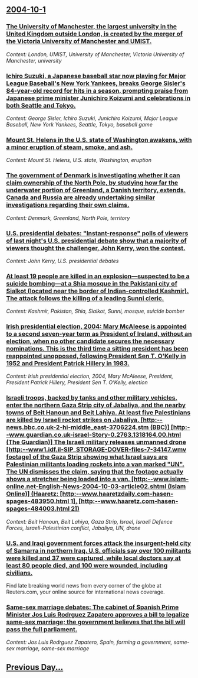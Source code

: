 ## [2004-10-1](/news/2004/10/1/index.md)

### [ The University of Manchester, the largest university in the United Kingdom outside London, is created by the merger of the Victoria University of Manchester and UMIST. ](/news/2004/10/1/the-university-of-manchester-the-largest-university-in-the-united-kingdom-outside-london-is-created-by-the-merger-of-the-victoria-univers.md)
_Context: London, UMIST, University of Manchester, Victoria University of Manchester, university_

### [ Ichiro Suzuki, a Japanese baseball star now playing for Major League Baseball's New York Yankees, breaks George Sisler's 84-year-old record for hits in a season, prompting praise from Japanese prime minister Junichiro Koizumi and celebrations in both Seattle and Tokyo. ](/news/2004/10/1/ichiro-suzuki-a-japanese-baseball-star-now-playing-for-major-league-baseball-s-new-york-yankees-breaks-george-sisler-s-84-year-old-record.md)
_Context: George Sisler, Ichiro Suzuki, Junichiro Koizumi, Major League Baseball, New York Yankees, Seattle, Tokyo, baseball game_

### [ Mount St. Helens in the U.S. state of Washington awakens, with a minor eruption of steam, smoke, and ash. ](/news/2004/10/1/mount-st-helens-in-the-u-s-state-of-washington-awakens-with-a-minor-eruption-of-steam-smoke-and-ash.md)
_Context: Mount St. Helens, U.S. state, Washington, eruption_

### [ The government of Denmark is investigating whether it can claim ownership of the North Pole, by studying how far the underwater portion of Greenland, a Danish territory, extends. Canada and Russia are already undertaking similar investigations regarding their own claims. ](/news/2004/10/1/the-government-of-denmark-is-investigating-whether-it-can-claim-ownership-of-the-north-pole-by-studying-how-far-the-underwater-portion-of.md)
_Context: Denmark, Greenland, North Pole, territory_

### [ U.S. presidential debates: "Instant-response" polls of viewers of last night's U.S. presidential debate show that a majority of viewers thought the challenger, John Kerry, won the contest. ](/news/2004/10/1/u-s-presidential-debates-instant-response-polls-of-viewers-of-last-night-s-u-s-presidential-debate-show-that-a-majority-of-viewers-tho.md)
_Context: John Kerry, U.S. presidential debates_

### [ At least 19 people are killed in an explosion&mdash;suspected to be a suicide bombing&mdash;at a Shia mosque in the Pakistani city of Sialkot (located near the border of Indian-controlled Kashmir). The attack follows the killing of a leading Sunni cleric. ](/news/2004/10/1/at-least-19-people-are-killed-in-an-explosion-mdash-suspected-to-be-a-suicide-bombing-mdash-at-a-shia-mosque-in-the-pakistani-city-of-sialk.md)
_Context: Kashmir, Pakistan, Shia, Sialkot, Sunni, mosque, suicide bomber_

### [ Irish presidential election, 2004: Mary McAleese is appointed to a second seven-year term as President of Ireland, without an election, when no other candidate secures the necessary nominations. This is the third time a sitting president has been reappointed unopposed, following President Sen T. O'Kelly in 1952 and President Patrick Hillery in 1983. ](/news/2004/10/1/irish-presidential-election-2004-mary-mcaleese-is-appointed-to-a-second-seven-year-term-as-president-of-ireland-without-an-election-whe.md)
_Context: Irish presidential election, 2004, Mary McAleese, President, President Patrick Hillery, President Sen T. O'Kelly, election_

### [ Israeli troops, backed by tanks and other military vehicles, enter the northern Gaza Strip city of Jabaliya, and the nearby towns of Beit Hanoun and Beit Lahiya. At least five Palestinians are killed by Israeli rocket strikes on Jabaliya. [http:--news.bbc.co.uk-2-hi-middle_east-3706224.stm (BBC)] [http:--www.guardian.co.uk-israel-Story-0,2763,1318164,00.html (The Guardian)] The Israeli military releases unmanned drone [http:--www1.idf.il-SIP_STORAGE-DOVER-files-7-34147.wmv footage] of the Gaza Strip showing what Israel says are Palestinian militants loading rockets into a van marked "UN". The UN dismisses the claim, saying that the footage actually shows a stretcher being loaded into a van. [http:--www.islam-online.net-English-News-2004-10-03-article02.shtml (Islam Online)] (Haaretz: [http:--www.haaretzdaily.com-hasen-spages-483950.html 1], [http:--www.haaretz.com-hasen-spages-484003.html 2])](/news/2004/10/1/israeli-troops-backed-by-tanks-and-other-military-vehicles-enter-the-northern-gaza-strip-city-of-jabaliya-and-the-nearby-towns-of-beit-h.md)
_Context: Beit Hanoun, Beit Lahiya, Gaza Strip, Israel, Israeli Defence Forces, Israeli-Palestinian conflict, Jabaliya, UN, drone_

### [ U.S. and Iraqi government forces attack the insurgent-held city of Samarra in northern Iraq. U.S. officials say over 100 militants were killed and 37 were captured, while local doctors say at least 80 people died, and 100 were wounded, including civilians. ](/news/2004/10/1/u-s-and-iraqi-government-forces-attack-the-insurgent-held-city-of-samarra-in-northern-iraq-u-s-officials-say-over-100-militants-were-kil.md)
Find late breaking world news from every corner of the globe at Reuters.com, your online source for international news coverage.

### [ Same-sex marriage debates: The cabinet of Spanish Prime Minister Jos Luis Rodrguez Zapatero approves a bill to legalize same-sex marriage; the government believes that the bill will pass the full parliament. ](/news/2004/10/1/same-sex-marriage-debates-the-cabinet-of-spanish-prime-minister-jose-luis-rodriguez-zapatero-approves-a-bill-to-legalize-same-sex-marriage.md)
_Context: Jos Luis Rodrguez Zapatero, Spain, forming a government, same-sex marriage, same-sex marriage_

## [Previous Day...](/news/2004/09/30/index.md)

